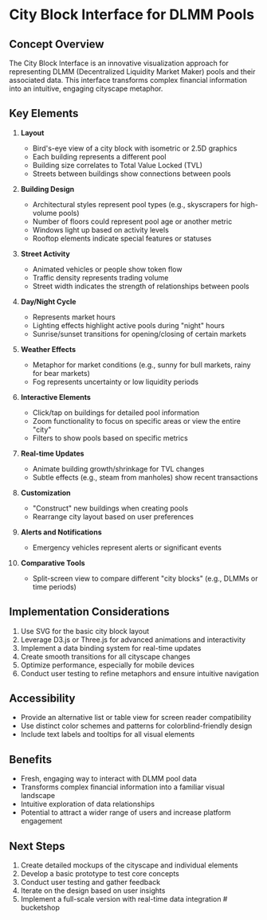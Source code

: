 # City Block Interface for DLMM Pools

## Concept Overview

The City Block Interface is an innovative visualization approach for representing DLMM (Decentralized Liquidity Market Maker) pools and their associated data. This interface transforms complex financial information into an intuitive, engaging cityscape metaphor.

## Key Elements

1. **Layout**

   - Bird's-eye view of a city block with isometric or 2.5D graphics
   - Each building represents a different pool
   - Building size correlates to Total Value Locked (TVL)
   - Streets between buildings show connections between pools

2. **Building Design**

   - Architectural styles represent pool types (e.g., skyscrapers for high-volume pools)
   - Number of floors could represent pool age or another metric
   - Windows light up based on activity levels
   - Rooftop elements indicate special features or statuses

3. **Street Activity**

   - Animated vehicles or people show token flow
   - Traffic density represents trading volume
   - Street width indicates the strength of relationships between pools

4. **Day/Night Cycle**

   - Represents market hours
   - Lighting effects highlight active pools during "night" hours
   - Sunrise/sunset transitions for opening/closing of certain markets

5. **Weather Effects**

   - Metaphor for market conditions (e.g., sunny for bull markets, rainy for bear markets)
   - Fog represents uncertainty or low liquidity periods

6. **Interactive Elements**

   - Click/tap on buildings for detailed pool information
   - Zoom functionality to focus on specific areas or view the entire "city"
   - Filters to show pools based on specific metrics

7. **Real-time Updates**

   - Animate building growth/shrinkage for TVL changes
   - Subtle effects (e.g., steam from manholes) show recent transactions

8. **Customization**

   - "Construct" new buildings when creating pools
   - Rearrange city layout based on user preferences

9. **Alerts and Notifications**

   - Emergency vehicles represent alerts or significant events

10. **Comparative Tools**
    - Split-screen view to compare different "city blocks" (e.g., DLMMs or time periods)

## Implementation Considerations

1. Use SVG for the basic city block layout
2. Leverage D3.js or Three.js for advanced animations and interactivity
3. Implement a data binding system for real-time updates
4. Create smooth transitions for all cityscape changes
5. Optimize performance, especially for mobile devices
6. Conduct user testing to refine metaphors and ensure intuitive navigation

## Accessibility

- Provide an alternative list or table view for screen reader compatibility
- Use distinct color schemes and patterns for colorblind-friendly design
- Include text labels and tooltips for all visual elements

## Benefits

- Fresh, engaging way to interact with DLMM pool data
- Transforms complex financial information into a familiar visual landscape
- Intuitive exploration of data relationships
- Potential to attract a wider range of users and increase platform engagement

## Next Steps

1. Create detailed mockups of the cityscape and individual elements
2. Develop a basic prototype to test core concepts
3. Conduct user testing and gather feedback
4. Iterate on the design based on user insights
5. Implement a full-scale version with real-time data integration
#   b u c k e t s h o p  
 